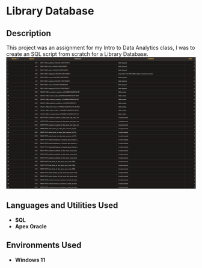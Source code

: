 <h1>Library Database</h1>

<h2>Description</h2>
This project was an assignment for my Intro to Data Analytics class, I was to create an SQL script from scratch for a Library Database.  
<br />


<img src="LibraryDatabase.png" alt="SQL Script Example">


<h2>Languages and Utilities Used</h2>

- <b>SQL</b> 
- <b>Apex Oracle</b>

<h2>Environments Used </h2>

- <b>Windows 11</b> 
